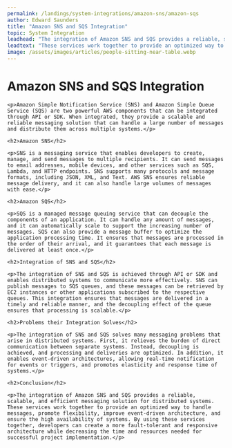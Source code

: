 ```yaml
---
permalink: /landings/system-integrations/amazon-sns/amazon-sqs
author: Edward Saunders
title: "Amazon SNS and SQS Integration"
topic: System Integration
leadhead: "The integration of Amazon SNS and SQS provides a reliable, scalable, and efficient messaging solution for distributed systems"
leadtext: "These services work together to provide an optimized way to handle messages, promote flexibility, improve event-driven architecture, and ensure the high availability of systems. By using these services together, developers can create a more fault-tolerant and responsive architecture while decreasing the time and resources needed for successful project implementation."
image: /assets/images/articles/people-sitting-near-table.webp
---
```

<div class="arttext">
	<h1>Amazon SNS and SQS Integration</h1>

	<p>Amazon Simple Notification Service (SNS) and Amazon Simple Queue Service (SQS) are two powerful AWS components that can be integrated through API or SDK. When integrated, they provide a scalable and reliable messaging solution that can handle a large number of messages and distribute them across multiple systems.</p>

	<h2>Amazon SNS</h2>

	<p>SNS is a messaging service that enables developers to create, manage, and send messages to multiple recipients. It can send messages to email addresses, mobile devices, and other services such as SQS, Lambda, and HTTP endpoints. SNS supports many protocols and message formats, including JSON, XML, and Text. AWS SNS ensures reliable message delivery, and it can also handle large volumes of messages with ease.</p>

	<h2>Amazon SQS</h2>

	<p>SQS is a managed message queuing service that can decouple the components of an application. It can handle any amount of messages, and it can automatically scale to support the increasing number of messages. SQS can also provide a message buffer to optimize the application processing time. It ensures that messages are processed in the order of their arrival, and it guarantees that each message is delivered at least once.</p>

	<h2>Integration of SNS and SQS</h2>

	<p>The integration of SNS and SQS is achieved through API or SDK and enables distributed systems to communicate more effectively. SNS can publish messages to SQS queues, and these messages can be retrieved by EC2 instances or other applications subscribed to the respective queues. This integration ensures that messages are delivered in a timely and reliable manner, and the decoupling effect of the queue ensures that processing is scalable.</p>

	<h2>Problems their Integration Solves</h2>

	<p>The integration of SNS and SQS solves many messaging problems that arise in distributed systems. First, it relieves the burden of direct communication between separate systems. Instead, decoupling is achieved, and processing and deliveries are optimized. In addition, it enables event-driven architectures, allowing real-time notification for events or triggers, and promotes elasticity and response time of systems.</p>

	<h2>Conclusion</h2>

	<p>The integration of Amazon SNS and SQS provides a reliable, scalable, and efficient messaging solution for distributed systems. These services work together to provide an optimized way to handle messages, promote flexibility, improve event-driven architecture, and ensure the high availability of systems. By using these services together, developers can create a more fault-tolerant and responsive architecture while decreasing the time and resources needed for successful project implementation.</p>

</div>